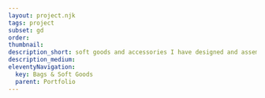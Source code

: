 ```yaml
---
layout: project.njk
tags: project
subset: gd
order:
thumbnail:
description_short: soft goods and accessories I have designed and assembled
description_medium:
eleventyNavigation:
  key: Bags & Soft Goods
  parent: Portfolio
---
```

